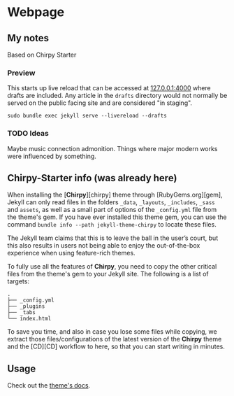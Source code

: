 # Webpage

## My notes

Based on Chirpy Starter

### Preview

This starts up live reload that can be accessed at [127.0.0.1:4000](127.0.0.1:4000) where drafts are included. Any article in the `drafts` directory would not normally be served on the public facing site and are considered "in staging".

`sudo bundle exec jekyll serve --livereload --drafts`

### TODO Ideas

Maybe music connection admonition. Things where major modern works were influenced by something.

## Chirpy-Starter info (was already here)

When installing the [**Chirpy**][chirpy] theme through [RubyGems.org][gem], Jekyll can only read files in the folders
`_data`, `_layouts`, `_includes`, `_sass` and `assets`, as well as a small part of options of the `_config.yml` file
from the theme's gem. If you have ever installed this theme gem, you can use the command
`bundle info --path jekyll-theme-chirpy` to locate these files.

The Jekyll team claims that this is to leave the ball in the user’s court, but this also results in users not being
able to enjoy the out-of-the-box experience when using feature-rich themes.

To fully use all the features of **Chirpy**, you need to copy the other critical files from the theme's gem to your
Jekyll site. The following is a list of targets:

```shell
.
├── _config.yml
├── _plugins
├── _tabs
└── index.html
```

To save you time, and also in case you lose some files while copying, we extract those files/configurations of the
latest version of the **Chirpy** theme and the [CD][CD] workflow to here, so that you can start writing in minutes.

## Usage

Check out the [theme's docs](https://github.com/cotes2020/jekyll-theme-chirpy/wiki).


